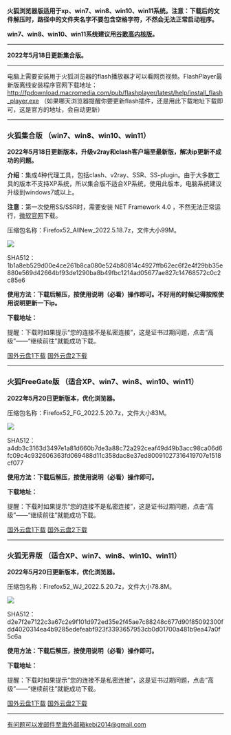 **火狐浏览器版适用于xp、win7、win8、win10、win11系统。注意：下载后的文件解压时，路径中的文件夹名字不要包含空格字符，不然会无法正常启动程序。**

**win7、win8、win10、win11系统建议用[谷歌高内核版](https://github.com/Alvin9999/new-pac/wiki/%E9%AB%98%E5%86%85%E6%A0%B8%E7%89%88)。**

***

**2022年5月18日更新集合版。**

***

电脑上需要安装用于火狐浏览器的flash播放器才可以看网页视频。FlashPlayer最新版离线安装程序官网下载地址：
http://fpdownload.macromedia.com/pub/flashplayer/latest/help/install_flash_player.exe （如果哪天浏览器提醒你要更新flash插件，还是用此下载地址下载即可，这是官方的地址，会自动更新）

***

### 火狐集合版 （win7、win8、win10、win11）

**2022年5月18日更新版本，升级v2ray和clash客户端至最新版，解决ip更新不成功的问题。**

**介绍**：集成4种代理工具，包括clash、v2ray、SSR、SS-plugin。由于大多数工具的版本不支持XP系统，所以集合版不适合XP系统，使用此版本，电脑系统建议升级到windows7或以上。

**注意**：第一次使用SS/SSR时，需要安装 NET Framework 4.0 ，不然无法正常运行，[微软官网](https://www.microsoft.com/zh-cn/download/details.aspx?id=17718)下载。

压缩包名称：Firefox52_AllNew_2022.5.18.7z，文件大小99M。

![](https://fastly.jsdelivr.net/gh/Alvin9999/pac2/softimag/firefox1128.PNG)

SHA512：1b1a8eb529d00e4ce261b8ca080e524b80814c4927ffb62ec6f2e4f29bb35e880e569d42664bf93de1290ba8b49fbc1214ad05677ae827c14768572c0c2c85e6

**使用方法：下载后解压，按使用说明（必看）操作即可。不好用的时候记得按照使用说明更新一下ip。**

**下载地址：**

提醒：下载时如果提示“您的连接不是私密连接”，这是证书过期问题，点击“高级”——“继续前往”就能成功下载。

[国外云盘1下载](https://tr601.free4444.xyz/Firefox52_AllNew_2022.5.18.7z) 
[国外云盘2下载](https://tr201.free4444.xyz/Firefox52_AllNew_2022.5.18.7z) 

***

### 火狐FreeGate版 （适合XP、win7、win8、win10、win11）

**2022年5月20日更新版本，优化浏览器。**

压缩包名称：Firefox52_FG_2022.5.20.7z，文件大小83M。

![](https://fastly.jsdelivr.net/gh/Alvin9999/pac2/softimag/firefox11282.PNG)

SHA512：a4db3c3163d3497e1a81d660b7de3a88c72a292ceaf49d49b3acc98ca06d6fc09c4c932606363fd069488d11c358dac8e37ed80091027316419707e1518cf077

**使用方法：下载后解压，按使用说明（必看）操作即可。**

**下载地址：**

提醒：下载时如果提示“您的连接不是私密连接”，这是证书过期问题，点击“高级”——“继续前往”就能成功下载。

[国外云盘1下载](https://tr601.free4444.xyz/Firefox52_FG_2022.5.20.7z) 
[国外云盘2下载](https://tr201.free4444.xyz/Firefox52_FG_2022.5.20.7z) 


***

### 火狐无界版 （适合XP、win7、win8、win10、win11）

**2022年5月20日更新版本，优化浏览器。**

压缩包名称：Firefox52_WJ_2022.5.20.7z，文件大小78.8M。

![](https://fastly.jsdelivr.net/gh/Alvin9999/pac2/softimag/firefox11283.PNG)

SHA512：d2e7f2e7122c3a67c2e9f101d972ed35e2f45ae7c88248c677d90f85092300fdd4020314ea4b9285edefeabf923f3393657953cb0d01700a481b9ea47a0f5c6a

**使用方法：下载后解压，按使用说明（必看）操作即可。**

**下载地址：**

提醒：下载时如果提示“您的连接不是私密连接”，这是证书过期问题，点击“高级”——“继续前往”就能成功下载。

[国外云盘1下载](https://tr601.free4444.xyz/Firefox52_WJ_2022.5.20.7z) 
[国外云盘2下载](https://tr201.free4444.xyz/Firefox52_WJ_2022.5.20.7z) 

***

有问题可以发邮件至海外邮箱kebi2014@gmail.com